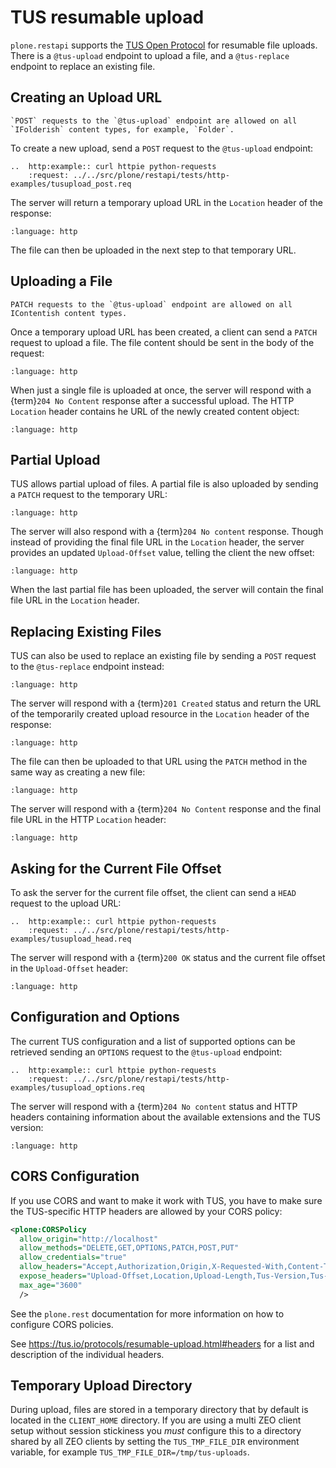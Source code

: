 # TUS resumable upload

`plone.restapi` supports the [TUS Open Protocol](https://tus.io/) for resumable file uploads.
There is a `@tus-upload` endpoint to upload a file, and a `@tus-replace` endpoint to replace an existing file.


## Creating an Upload URL

```{note}
`POST` requests to the `@tus-upload` endpoint are allowed on all `IFolderish` content types, for example, `Folder`.
```

To create a new upload, send a `POST` request to the `@tus-upload` endpoint:

```{eval-rst}
..  http:example:: curl httpie python-requests
    :request: ../../src/plone/restapi/tests/http-examples/tusupload_post.req
```

The server will return a temporary upload URL in the `Location` header of the response:

```{literalinclude} ../../src/plone/restapi/tests/http-examples/tusupload_post.resp
:language: http
```

The file can then be uploaded in the next step to that temporary URL.


## Uploading a File

```{note}
PATCH requests to the `@tus-upload` endpoint are allowed on all IContentish content types.
```

Once a temporary upload URL has been created, a client can send a `PATCH` request to upload a file.
The file content should be sent in the body of the request:

```{literalinclude} ../../src/plone/restapi/tests/http-examples/tusupload_patch_finalized.req
:language: http
```

When just a single file is uploaded at once, the server will respond with a {term}`204 No Content` response after a successful upload.
The HTTP `Location` header contains he URL of the newly created content object:

```{literalinclude} ../../src/plone/restapi/tests/http-examples/tusupload_patch_finalized.resp
:language: http
```


## Partial Upload

TUS allows partial upload of files.
A partial file is also uploaded by sending a `PATCH` request to the temporary URL:

```{literalinclude} ../../src/plone/restapi/tests/http-examples/tusupload_patch.req
:language: http
```

The server will also respond with a {term}`204 No content` response.
Though instead of providing the final file URL in the `Location` header, the server provides an updated `Upload-Offset` value, telling the client the new offset:

```{literalinclude} ../../src/plone/restapi/tests/http-examples/tusupload_patch.resp
:language: http
```

When the last partial file has been uploaded, the server will contain the final file URL in the `Location` header.

## Replacing Existing Files

TUS can also be used to replace an existing file by sending a `POST` request to the `@tus-replace` endpoint instead:

```{literalinclude} ../../src/plone/restapi/tests/http-examples/tusreplace_post.req
:language: http
```

The server will respond with a {term}`201 Created` status and return the URL of the temporarily created upload resource in the `Location` header of the response:

```{literalinclude} ../../src/plone/restapi/tests/http-examples/tusupload_post.resp
:language: http
```

The file can then be uploaded to that URL using the `PATCH` method in the same way as creating a new file:

```{literalinclude} ../../src/plone/restapi/tests/http-examples/tusreplace_patch.req
:language: http
```

The server will respond with a {term}`204 No Content` response and the final file URL in the HTTP `Location` header:

```{literalinclude} ../../src/plone/restapi/tests/http-examples/tusreplace_patch.resp
:language: http
```


## Asking for the Current File Offset

To ask the server for the current file offset, the client can send a `HEAD` request to the upload URL:

```{eval-rst}
..  http:example:: curl httpie python-requests
    :request: ../../src/plone/restapi/tests/http-examples/tusupload_head.req
```

The server will respond with a {term}`200 OK` status and the current file offset in the `Upload-Offset` header:

```{literalinclude} ../../src/plone/restapi/tests/http-examples/tusupload_head.resp
:language: http
```


## Configuration and Options

The current TUS configuration and a list of supported options can be retrieved sending an `OPTIONS` request to the `@tus-upload` endpoint:

```{eval-rst}
..  http:example:: curl httpie python-requests
    :request: ../../src/plone/restapi/tests/http-examples/tusupload_options.req
```

The server will respond with a {term}`204 No content` status and HTTP headers containing information about the available extensions and the TUS version:

```{literalinclude} ../../src/plone/restapi/tests/http-examples/tusupload_options.resp
:language: http
```


## CORS Configuration

If you use CORS and want to make it work with TUS, you have to make sure the TUS-specific HTTP headers are allowed by your CORS policy:

```xml
<plone:CORSPolicy
  allow_origin="http://localhost"
  allow_methods="DELETE,GET,OPTIONS,PATCH,POST,PUT"
  allow_credentials="true"
  allow_headers="Accept,Authorization,Origin,X-Requested-With,Content-Type,Upload-Length,Upload-Offset,Tus-Resumable,Upload-Metadata,Lock-Token"
  expose_headers="Upload-Offset,Location,Upload-Length,Tus-Version,Tus-Resumable,Tus-Max-Size,Tus-Extension,Upload-Metadata"
  max_age="3600"
  />
```

See the `plone.rest` documentation for more information on how to configure CORS policies.

See <https://tus.io/protocols/resumable-upload.html#headers> for a list and description of the individual headers.


## Temporary Upload Directory

During upload, files are stored in a temporary directory that by default is located in the `CLIENT_HOME` directory.
If you are using a multi ZEO client setup without session stickiness you *must* configure this to a directory shared by all ZEO clients by setting the `TUS_TMP_FILE_DIR` environment variable, for example `TUS_TMP_FILE_DIR=/tmp/tus-uploads`.
